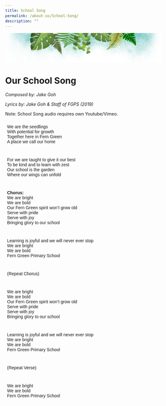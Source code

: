 ```yaml
---
title: School Song
permalink: /about-us/School-Song/
description: ""
---
```

![](/images/Banner.png)

# **Our School Song**

*Composed by: Jake Goh*

*Lyrics by: Jake Goh & Staff of FGPS (2019)*

Note: School Song audio requires own Youtube/Vimeo.

<style type="text/css">
.tg  {border-collapse:collapse;border-spacing:0;}
.tg td{border-color:black;border-style:solid;border-width:1px;font-family:Arial, sans-serif;font-size:14px;
  overflow:hidden;padding:10px 5px;word-break:normal;}
.tg th{border-color:black;border-style:solid;border-width:1px;font-family:Arial, sans-serif;font-size:14px;
  font-weight:normal;overflow:hidden;padding:10px 5px;word-break:normal;}
.tg .tg-zv4m{border-color:#ffffff;text-align:left;vertical-align:top}
</style>
<table class="tg">
<thead>
  <tr>
    <th class="tg-zv4m">We are the seedlings<br><span style="font-weight:400;font-style:normal">With potential for growth</span><br><span style="font-weight:400;font-style:normal">Together here in Fern Green</span><br><span style="font-weight:400;font-style:normal">A place we call our home</span></th>
  </tr>
</thead>
<tbody>
  <tr>
    <td class="tg-zv4m"></td>
  </tr>
  <tr>
    <td class="tg-zv4m">For we are taught to give it our best<br><span style="font-weight:400;font-style:normal">To be kind and to learn with zest</span><br><span style="font-weight:400;font-style:normal">Our school is the garden</span><br><span style="font-weight:400;font-style:normal">Where our wings can unfold</span></td>
  </tr>
  <tr>
    <td class="tg-zv4m"></td>
  </tr>
  <tr>
    <td class="tg-zv4m"><span style="font-weight:700;font-style:normal">Chorus:</span><br><span style="font-weight:400;font-style:normal">We are bright</span><br><span style="font-weight:400;font-style:normal">We are bold</span><br><span style="font-weight:400;font-style:normal">Our Fern Green spirit won’t grow old</span><br><span style="font-weight:400;font-style:normal">Serve with pride</span><br><span style="font-weight:400;font-style:normal">Serve with joy</span><br><span style="font-weight:400;font-style:normal">Bringing glory to our school</span></td>
  </tr>
  <tr>
    <td class="tg-zv4m"></td>
  </tr>
  <tr>
    <td class="tg-zv4m"><span style="font-weight:400;font-style:normal">Learning is joyful and we wil</span>l never ever stop<br><span style="font-weight:400;font-style:normal">We are bright</span><br><span style="font-weight:400;font-style:normal">We are bold</span><br><span style="font-weight:400;font-style:normal">Fern Green Primary School</span></td>
  </tr>
  <tr>
    <td class="tg-zv4m"></td>
  </tr>
  <tr>
    <td class="tg-zv4m">(Repeat Chorus)</td>
  </tr>
  <tr>
    <td class="tg-zv4m"></td>
  </tr>
  <tr>
    <td class="tg-zv4m"><span style="font-weight:400;font-style:normal">We are bright</span><br><span style="font-weight:400;font-style:normal">We are bold</span><br><span style="font-weight:400;font-style:normal">Our Fern Green spirit won’t grow old</span><br><span style="font-weight:400;font-style:normal">Serve with pride</span><br><span style="font-weight:400;font-style:normal">Serve with joy</span><br><span style="font-weight:400;font-style:normal">Bringing glory to our school</span></td>
  </tr>
  <tr>
    <td class="tg-zv4m"></td>
  </tr>
  <tr>
    <td class="tg-zv4m">Learning is joyful and we will never ever stop<br><span style="font-weight:400;font-style:normal">We are bright</span><br><span style="font-weight:400;font-style:normal">We are bold</span><br><span style="font-weight:400;font-style:normal">Fern Green Primary School</span></td>
  </tr>
  <tr>
    <td class="tg-zv4m"></td>
  </tr>
  <tr>
    <td class="tg-zv4m">(Repeat Verse)</td>
  </tr>
  <tr>
    <td class="tg-zv4m"></td>
  </tr>
  <tr>
    <td class="tg-zv4m">We are bright<br><span style="font-weight:400;font-style:normal">We are bold</span><br><span style="font-weight:400;font-style:normal">Fern Green Primary School</span></td>
  </tr>
</tbody>
</table>